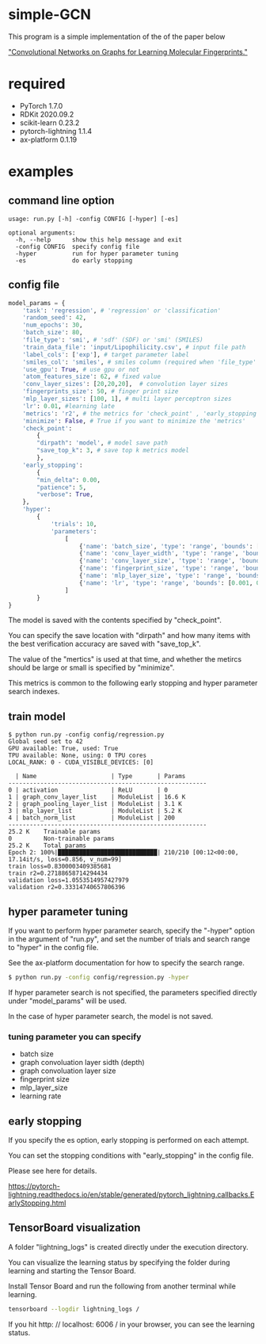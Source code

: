 # simple-GCN

This program is a simple implementation of the of the paper below

["Convolutional Networks on Graphs for Learning Molecular Fingerprints."](https://arxiv.org/pdf/1509.09292.pdf)


# required
- PyTorch 1.7.0
- RDKit 2020.09.2
- scikit-learn 0.23.2
- pytorch-lightning  1.1.4
- ax-platform  0.1.19

# examples
## command line option
```
usage: run.py [-h] -config CONFIG [-hyper] [-es]

optional arguments:
  -h, --help      show this help message and exit
  -config CONFIG  specify config file
  -hyper          run for hyper parameter tuning
  -es             do early stopping
```

## config file
```regression.py
model_params = {
    'task': 'regression', # 'regression' or 'classification'
    'random_seed': 42,
    'num_epochs': 30,
    'batch_size': 80,
    'file_type': 'smi', # 'sdf' (SDF) or 'smi' (SMILES)
    'train_data_file': 'input/Lipophilicity.csv', # input file path
    'label_cols': ['exp'], # target parameter label
    'smiles_col': 'smiles', # smiles column (required when 'file_type' is 'smi')
    'use_gpu': True, # use gpu or not
    'atom_features_size': 62, # fixed value
    'conv_layer_sizes': [20,20,20],  # convolution layer sizes
    'fingerprints_size': 50, # finger print size
    'mlp_layer_sizes': [100, 1], # multi layer perceptron sizes
    'lr': 0.01, #learning late
    'metrics': 'r2', # the metrics for 'check_point' , 'early_stopping', 'hyper'
    'minimize': False, # True if you want to minimize the 'metrics'
    'check_point':
        {
        "dirpath": 'model', # model save path
        "save_top_k": 3, # save top k metrics model
        },
    'early_stopping':
        {
        "min_delta": 0.00,
        "patience": 5,
        "verbose": True,
    },
    'hyper':
        {
            'trials': 10,
            'parameters':
                [
                    {'name': 'batch_size', 'type': 'range', 'bounds': [50, 300], 'value_type': 'int'},
                    {'name': 'conv_layer_width', 'type': 'range', 'bounds': [1, 4], 'value_type': 'int'},
                    {'name': 'conv_layer_size', 'type': 'range', 'bounds': [5, 100], 'value_type': 'int'},
                    {'name': 'fingerprint_size', 'type': 'range', 'bounds': [30, 100], 'value_type': 'int'},
                    {'name': 'mlp_layer_size', 'type': 'range', 'bounds': [30, 100], 'value_type': 'int'},
                    {'name': 'lr', 'type': 'range', 'bounds': [0.001, 0.1], 'value_type': 'float'},
                ]
        }
}
```

The model is saved with the contents specified by "check_point".

You can specify the save location with "dirpath" and how many items with the best verification accuracy are saved with "save_top_k".

The value of the "mertics" is used at that time, and whether the metircs should be large or small is specified by "minimize".

This metrics is common to the following early stopping and hyper parameter search indexes.

## train model

```
$ python run.py -config config/regression.py
Global seed set to 42
GPU available: True, used: True
TPU available: None, using: 0 TPU cores
LOCAL_RANK: 0 - CUDA_VISIBLE_DEVICES: [0]

  | Name                     | Type       | Params
--------------------------------------------------------
0 | activation               | ReLU       | 0
1 | graph_conv_layer_list    | ModuleList | 16.6 K
2 | graph_pooling_layer_list | ModuleList | 3.1 K
3 | mlp_layer_list           | ModuleList | 5.2 K
4 | batch_norm_list          | ModuleList | 200
--------------------------------------------------------
25.2 K    Trainable params
0         Non-trainable params
25.2 K    Total params
Epoch 2: 100%|████████████████████████████| 210/210 [00:12<00:00, 17.14it/s, loss=0.856, v_num=99]
train loss=0.8300003409385681
train r2=0.27188658714294434
validation loss=1.0553514957427979
validation r2=0.33314740657806396

```

## hyper parameter tuning
If you want to perform hyper parameter search, specify the "-hyper" option in the argument of "run.py",
and set the number of trials and search range to "hyper" in the config file.

See the ax-platform documentation for how to specify the search range.

```sh
$ python run.py -config config/regression.py -hyper
```

If hyper parameter search is not specified, the parameters specified directly under "model_params" will be used.

In the case of hyper parameter search, the model is not saved.

### tuning parameter you can specify

- batch size
- graph convoluation layer sidth (depth)
- graph convoluation layer size
- fingerprint size
- mlp_layer_size
- learning rate

## early stopping
If you specify the es option, early stopping is performed on each attempt.

You can set the stopping conditions with "early_stopping" in the config file.

Please see here for details.

https://pytorch-lightning.readthedocs.io/en/stable/generated/pytorch_lightning.callbacks.EarlyStopping.html


## TensorBoard visualization
A folder "lightning_logs" is created directly under the execution directory.

You can visualize the learning status by specifying the folder during learning and starting the Tensor Board.

Install Tensor Board and run the following from another terminal while learning.

```sh
tensorboard --logdir lightning_logs /
```

If you hit http: // localhost: 6006 / in your browser, you can see the learning status.



